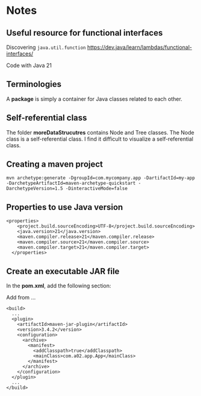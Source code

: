 # Notes

## Useful resource for functional interfaces

Discovering `java.util.function` 
https://dev.java/learn/lambdas/functional-interfaces/

Code with Java 21


## Terminologies

A **package** is simply a container for Java classes related to each other.

## Self-referential class

The folder **moreDataStrucutres** contains Node and Tree classes. The Node class is a self-referential class. I find it difficult to visualize a self-referential class.


## Creating a maven project

```
mvn archetype:generate -DgroupId=com.mycompany.app -DartifactId=my-app -DarchetypeArtifactId=maven-archetype-quickstart -DarchetypeVersion=1.5 -DinteractiveMode=false
```

## Properties to use Java version

```
<properties>
    <project.build.sourceEncoding>UTF-8</project.build.sourceEncoding>
    <java.version>21</java.version>
    <maven.compiler.release>21</maven.compiler.release>
    <maven.compiler.source>21</maven.compiler.source>
    <maven.compiler.target>21</maven.compiler.target>
  </properties>

```

## Create an executable JAR file

In the **pom.xml**, add the following section:

Add from <configuration>...</configuration>

```
<build>
  ...
  <plugin>
    <artifactId>maven-jar-plugin</artifactId>
    <version>3.4.2</version>
    <configuration>
      <archive>
        <manifest>
          <addClasspath>true</addClasspath>
          <mainClass>com.a02.app.App</mainClass>
        </manifest>
      </archive>
    </configuration>
  </plugin>
  ...
</build>
```

